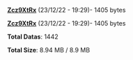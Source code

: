 [**Zcz9XtRx**](/data/Zcz9XtRx.txt) (23/12/22 - 19:29)- 1405 bytes

[**Zcz9XtRx**](/data/Zcz9XtRx.txt) (23/12/22 - 19:29)- 1405 bytes

**Total Datas**: 1442

**Total Size**: 8.94 MB / 8.9 MB